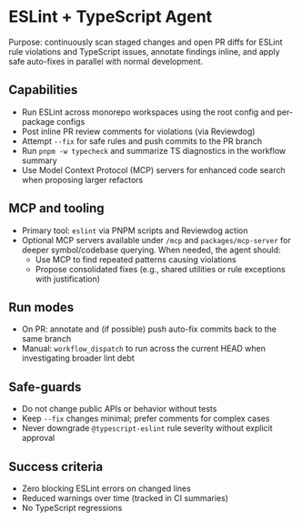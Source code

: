 # ESLint + TypeScript Agent

Purpose: continuously scan staged changes and open PR diffs for ESLint rule violations and TypeScript issues, annotate findings inline, and apply safe auto-fixes in parallel with normal development.

## Capabilities

- Run ESLint across monorepo workspaces using the root config and per-package configs
- Post inline PR review comments for violations (via Reviewdog)
- Attempt `--fix` for safe rules and push commits to the PR branch
- Run `pnpm -w typecheck` and summarize TS diagnostics in the workflow summary
- Use Model Context Protocol (MCP) servers for enhanced code search when proposing larger refactors

## MCP and tooling

- Primary tool: `eslint` via PNPM scripts and Reviewdog action
- Optional MCP servers available under `/mcp` and `packages/mcp-server` for deeper symbol/codebase querying. When needed, the agent should:
  - Use MCP to find repeated patterns causing violations
  - Propose consolidated fixes (e.g., shared utilities or rule exceptions with justification)

## Run modes

- On PR: annotate and (if possible) push auto-fix commits back to the same branch
- Manual: `workflow_dispatch` to run across the current HEAD when investigating broader lint debt

## Safe-guards

- Do not change public APIs or behavior without tests
- Keep `--fix` changes minimal; prefer comments for complex cases
- Never downgrade `@typescript-eslint` rule severity without explicit approval

## Success criteria

- Zero blocking ESLint errors on changed lines
- Reduced warnings over time (tracked in CI summaries)
- No TypeScript regressions
